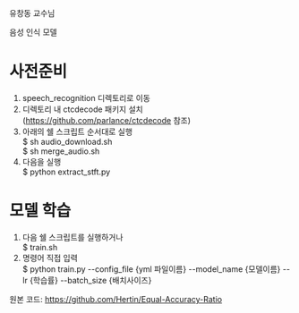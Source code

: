 유창동 교수님

음성 인식 모델

# 사전준비
1) speech_recognition 디렉토리로 이동
2) 디렉토리 내 ctcdecode 패키지 설치 (https://github.com/parlance/ctcdecode 참조)
3) 아래의 쉘 스크립트 순서대로 실행 <br/>
$ sh audio_download.sh </br>
$ sh merge_audio.sh
4) 다음을 실행 <br/>
$ python extract_stft.py

# 모델 학습
1) 다음 쉘 스크립트를 실행하거나 <br/>
$ train.sh
2) 명령어 직접 입력 <br/>
$ python train.py --config_file {yml 파일이름} --model_name {모델이름} --lr {학습률} --batch_size {배치사이즈}


원본 코드: https://github.com/Hertin/Equal-Accuracy-Ratio
